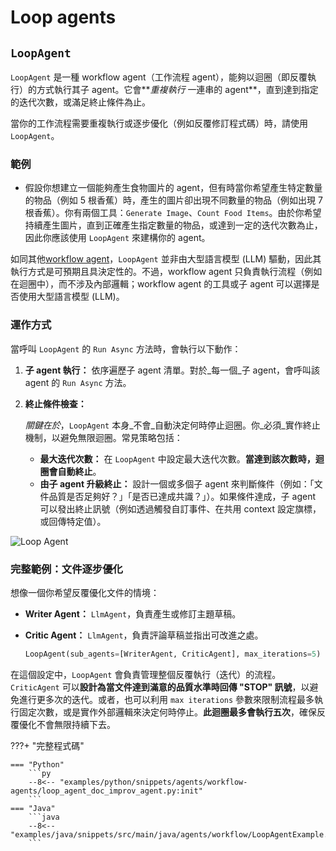 # Loop agents

## `LoopAgent`

`LoopAgent` 是一種 workflow agent（工作流程 agent），能夠以迴圈（即反覆執行）的方式執行其子 agent。它會**_重複執行_ 一連串的 agent**，直到達到指定的迭代次數，或滿足終止條件為止。

當你的工作流程需要重複執行或逐步優化（例如反覆修訂程式碼）時，請使用 `LoopAgent`。

### 範例

* 假設你想建立一個能夠產生食物圖片的 agent，但有時當你希望產生特定數量的物品（例如 5 根香蕉）時，產生的圖片卻出現不同數量的物品（例如出現 7 根香蕉）。你有兩個工具：`Generate Image`、`Count Food Items`。由於你希望持續產生圖片，直到正確產生指定數量的物品，或達到一定的迭代次數為止，因此你應該使用 `LoopAgent` 來建構你的 agent。

如同其他[workflow agent](index.md)，`LoopAgent` 並非由大型語言模型 (LLM) 驅動，因此其執行方式是可預期且具決定性的。不過，workflow agent 只負責執行流程（例如在迴圈中），而不涉及內部邏輯；workflow agent 的工具或子 agent 可以選擇是否使用大型語言模型 (LLM)。

### 運作方式

當呼叫 `LoopAgent` 的 `Run Async` 方法時，會執行以下動作：

1. **子 agent 執行：** 依序遍歷子 agent 清單。對於_每一個_子 agent，會呼叫該 agent 的 `Run Async` 方法。
2. **終止條件檢查：**

    _關鍵在於_，`LoopAgent` 本身_不會_自動決定何時停止迴圈。你_必須_實作終止機制，以避免無限迴圈。常見策略包括：

    * **最大迭代次數：** 在 `LoopAgent` 中設定最大迭代次數。**當達到該次數時，迴圈會自動終止**。
    * **由子 agent 升級終止：** 設計一個或多個子 agent 來判斷條件（例如：「文件品質是否足夠好？」「是否已達成共識？」）。如果條件達成，子 agent 可以發出終止訊號（例如透過觸發自訂事件、在共用 context 設定旗標，或回傳特定值）。

![Loop Agent](../../assets/loop-agent.png)

### 完整範例：文件逐步優化

想像一個你希望反覆優化文件的情境：

* **Writer Agent：** `LlmAgent`，負責產生或修訂主題草稿。
* **Critic Agent：** `LlmAgent`，負責評論草稿並指出可改進之處。

    ```py
    LoopAgent(sub_agents=[WriterAgent, CriticAgent], max_iterations=5)
    ```

在這個設定中，`LoopAgent` 會負責管理整個反覆執行（迭代）的流程。`CriticAgent` 可以**設計為當文件達到滿意的品質水準時回傳 "STOP" 訊號**，以避免進行更多次的迭代。或者，也可以利用 `max iterations` 參數來限制流程最多執行固定次數，或是實作外部邏輯來決定何時停止。**此迴圈最多會執行五次**，確保反覆優化不會無限持續下去。

???+ "完整程式碼"

    === "Python"
        ```py
        --8<-- "examples/python/snippets/agents/workflow-agents/loop_agent_doc_improv_agent.py:init"
        ```
    === "Java"
        ```java
        --8<-- "examples/java/snippets/src/main/java/agents/workflow/LoopAgentExample.java:init"
        ```

